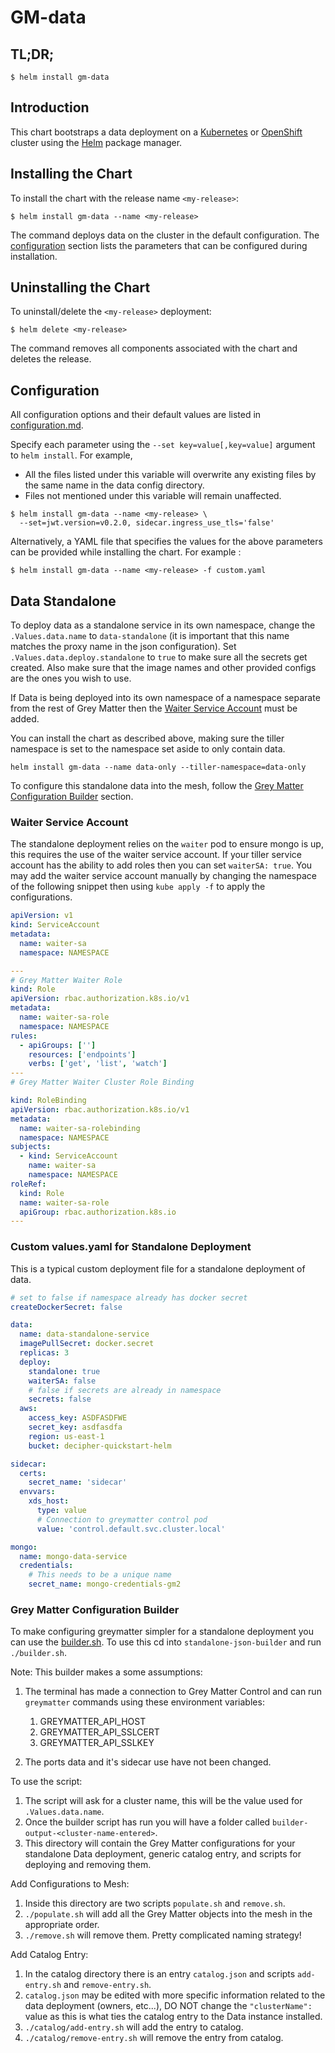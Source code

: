 # GM-data

## TL;DR;

```console
$ helm install gm-data
```

## Introduction

This chart bootstraps a data deployment on a [Kubernetes](http://kubernetes.io) or [OpenShift](https://www.openshift.com/) cluster using the [Helm](https://helm.sh) package manager.

## Installing the Chart

To install the chart with the release name `<my-release>`:

```console
$ helm install gm-data --name <my-release>
```

The command deploys data on the cluster in the default configuration. The [configuration](#configuration) section lists the parameters that can be configured during installation.

## Uninstalling the Chart

To uninstall/delete the `<my-release>` deployment:

```console
$ helm delete <my-release>
```

The command removes all components associated with the chart and deletes the release.

## Configuration

All configuration options and their default values are listed in [configuration.md](configuration.md).

Specify each parameter using the `--set key=value[,key=value]` argument to `helm install`. For example,

- All the files listed under this variable will overwrite any existing files by the same name in the data config directory.
- Files not mentioned under this variable will remain unaffected.

```console
$ helm install gm-data --name <my-release> \
  --set=jwt.version=v0.2.0, sidecar.ingress_use_tls='false'
```

Alternatively, a YAML file that specifies the values for the above parameters can be provided while installing the chart. For example :

```console
$ helm install gm-data --name <my-release> -f custom.yaml
```


## Data Standalone

To deploy data as a standalone service in its own namespace, change the `.Values.data.name` to `data-standalone` (it is important that this name matches the proxy name in the json configuration).  Set `.Values.data.deploy.standalone` to `true` to make sure all the secrets get created.  Also make sure that the image names and other provided configs are the ones you wish to use.

If Data is being deployed into its own namespace of a namespace separate from the rest of Grey Matter then the [Waiter Service Account](#Waiter-Service-Account) must be added.

You can install the chart as described above, making sure the tiller namespace is set to the namespace set aside to only contain data.

`helm install gm-data --name data-only --tiller-namespace=data-only`

To configure this standalone data into the mesh, follow the [Grey Matter Configuration Builder](#Grey-Matter-Configuration-Builder) section.

### Waiter Service Account

The standalone deployment relies on the `waiter` pod to ensure mongo is up, this requires the use of the waiter service account.  If your tiller service account has the ability to add roles then you can set `waiterSA: true`.  You may add the waiter service account manually by changing the namespace of the following snippet then using `kube apply -f` to apply the configurations.

```yaml
apiVersion: v1
kind: ServiceAccount
metadata:
  name: waiter-sa
  namespace: NAMESPACE

---
# Grey Matter Waiter Role
kind: Role
apiVersion: rbac.authorization.k8s.io/v1
metadata:
  name: waiter-sa-role
  namespace: NAMESPACE
rules:
  - apiGroups: ['']
    resources: ['endpoints']
    verbs: ['get', 'list', 'watch']
---
# Grey Matter Waiter Cluster Role Binding

kind: RoleBinding
apiVersion: rbac.authorization.k8s.io/v1
metadata:
  name: waiter-sa-rolebinding
  namespace: NAMESPACE
subjects:
  - kind: ServiceAccount
    name: waiter-sa
    namespace: NAMESPACE
roleRef:
  kind: Role
  name: waiter-sa-role
  apiGroup: rbac.authorization.k8s.io
---
```

### Custom values.yaml for Standalone Deployment

This is a typical custom deployment file for a standalone deployment of data.  

```yaml
# set to false if namespace already has docker secret
createDockerSecret: false

data:
  name: data-standalone-service
  imagePullSecret: docker.secret
  replicas: 3
  deploy:
    standalone: true
    waiterSA: false
    # false if secrets are already in namespace
    secrets: false
  aws:
    access_key: ASDFASDFWE
    secret_key: asdfasdfa
    region: us-east-1
    bucket: decipher-quickstart-helm

sidecar:
  certs:
    secret_name: 'sidecar'
  envvars:
    xds_host:
      type: value
      # Connection to greymatter control pod
      value: 'control.default.svc.cluster.local'

mongo:
  name: mongo-data-service
  credentials:
    # This needs to be a unique name
    secret_name: mongo-credentials-gm2

```

### Grey Matter Configuration Builder

To make configuring greymatter simpler for a standalone deployment you can use the [builder.sh](standalone-json-builder/builder.sh).  To use this cd into `standalone-json-builder` and run `./builder.sh`.  

Note: This builder makes a some assumptions:

  1. The terminal has made a connection to Grey Matter Control and can run `greymatter` commands using these environment variables:

     1. GREYMATTER_API_HOST
     2. GREYMATTER_API_SSLCERT
     3. GREYMATTER_API_SSLKEY
  2. The ports data and it's sidecar use have not been changed.

To use the script:

  1. The script will ask for a cluster name, this will be the value used for `.Values.data.name`.
  2. Once the builder script has run you will have a folder called `builder-output-<cluster-name-entered>`.
  3. This directory will contain the Grey Matter configurations for your standalone Data deployment, generic catalog entry, and scripts for deploying and removing them.

Add Configurations to Mesh:

  1. Inside this directory are two scripts `populate.sh` and `remove.sh`.
  2. `./populate.sh` will add all the Grey Matter objects into the mesh in the appropriate order.
  3. `./remove.sh` will remove them. Pretty complicated naming strategy!

Add Catalog Entry:

  1. In the catalog directory there is an entry `catalog.json` and scripts `add-entry.sh` and `remove-entry.sh`.
  2. `catalog.json` may be edited with more specific information related to the data deployment (owners, etc...), DO NOT change the `"clusterName":` value as this is what ties the catalog entry to the Data instance installed.
  3. `./catalog/add-entry.sh` will add the entry to catalog.
  4. `./catalog/remove-entry.sh` will remove the entry from catalog.
